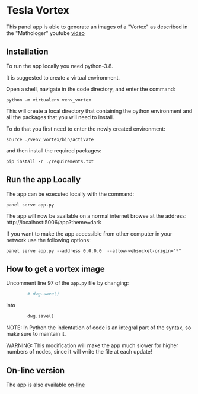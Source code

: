 # Tesla Vortex
This panel app is able to generate an images of a "Vortex" as described 
in the "Mathologer" youtube [video](https://youtu.be/6ZrO90AI0c8)

## Installation

To run the app locally you need python-3.8.

It is suggested to create a virtual environment. 

Open a shell, navigate in the code directory, and enter the command: 

```shell
python -m virtualenv venv_vortex
```

This will create a local directory that containing the python environment 
and all the packages that you will need to install. 

To do that you first need to enter the newly created environment:

```shell
source ./venv_vortex/bin/activate
```

and then install the required packages:

```shell
pip install -r ./requirements.txt
```

## Run the app Locally
The app can be executed locally with the command:

```shell
panel serve app.py
```
The app will now be available on a normal internet browse at the address: http://localhost:5006/app?theme=dark

If you want to make the app accessible from other computer in your network 
use the following options: 

```shell
panel serve app.py --address 0.0.0.0  --allow-websocket-origin="*"
```

## How to get a vortex image
Uncomment line 97 of the ```app.py``` file by changing:
```python
        # dwg.save()
```

into

```python
        dwg.save()
```

NOTE: In Python the indentation of code is an integral part of the syntax, 
so make sure to maintain it.

WARNING: This modification will make the app much slower for higher numbers of
nodes, since it will write the file at each update!

## On-line version
The app is also available [on-line](https://mathologer-modular-time-table.lm.r.appspot.com/app?theme=dark)